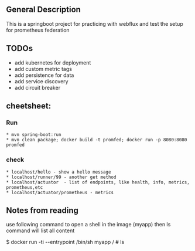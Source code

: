 ## General Description
This is a springboot project for practicing with webflux and test the setup for prometheus federation 

## TODOs
* add kubernetes for deployment
* add custom metric tags
* add persistence for data
* add service discovery
* add circuit breaker

## cheetsheet:

### Run
    * mvn spring-boot:run
    * mvn clean package; docker build -t promfed; docker run -p 8080:8080 promfed
### check
    * localhost/hello - show a hello message
    * localhost/runner/99 - another get method
    * localhost/actuator  - list of endpoints, like health, info, metrics, prometheus,etc
    * localhost/actuator/prometheus - metrics


## Notes from reading

use following command to open a shell in the image (myapp)
then ls command will list all content

$ docker run -ti --entrypoint /bin/sh myapp
/ # ls
